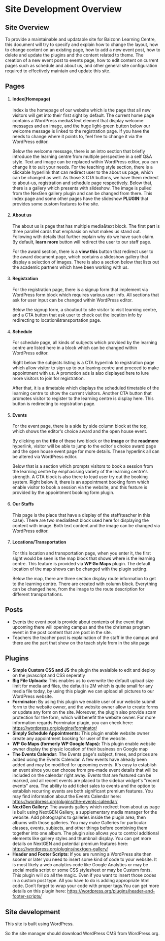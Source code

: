 # Site Development Overview

## Site Overview

To provide a maintainable and updatable site for Baizonn Learning Centre,
this document will try to specify and explain how to change the layout,
how to change content on an existing page, how to add a new event post, how to delete and update the plugins and the
content related to theme.
The creation of a new event post to events page, how to edit content on current pages such as schedule and about us,
and other general site configuration required to effectively maintain and update this site.

## Pages

1. #### Index(Homepage)
   Index is the homepage of our website which is the page that all new visitors will get into their first sight by
   default.
   The current home page contains a WordPress media&Text element that display welcome messages and an image,
   and the huge light-green button below our welcome message is linked to the registration page.
   If you have the needs to change where it points to, feel free to change it via the WordPress editor.

   Below the welcome message,
   there is an intro section that briefly introduce the learning centre from multiple perspective in a self Q&A style.
   Text and image can be replaced within WordPress editor, you can change it to suit your needs.
   For the teaching style section, there is a clickable hyperlink that can redirect user to the about us page, which can
   be changed as well.
   As those 3 CTA buttons, we have them redirect to about-us, registration and schedule page respectively.
   Below that, there is a gallery which presents with slideshow.
   The image is pulled from the NexGen gallery plugin and can be changed from there.
   This index page and some other pages have the slideshow **PLUGIN** that provides some custom features to the site.

2. #### About us
   The about us is page that has multiple media&text block.
   The first part is three parallel cards that emphasis on what makes us stand out.
   Following with details that further explain why do we have such claim.
   By default, **learn more** button will redirect the user to our staff page.

   For the award section, there is a **view this** button that redirect user to the award document page,
   which contains a slideshow gallery that display a selection of images.
   There is also a section below that lists out the academic partners which have been working with us.

3. #### Registration
   For the registration page, there is a signup form that implement via WordPress form block which requires various user
   info.
   All sections that ask for user input can be changed within WordPress editor.

   Below the signup form, a shoutout to site visitor to visit learning centre,
   and a CTA button that ask user to check out the location info by redirecting to location&transportation page.

4. #### Schedule
   For schedule page, all kinds of subjects which provided by the learning centre are listed here in a block which can
   be changed within WordPress editor.

   Right below the subjects listing is a CTA hyperlink to registration page which allow visitor to sign up to our
   leaning centre and proceed to make appointment with us. A promotion ads is also displayed here to lure more visitors
   to join for registration.

   After that, it is a timetable which displays the scheduled timetable of the learning centre to show the current
   visitors.
   Another CTA button that promotes visitor to register to the learning centre is display here. This button is
   redirecting to registration page.

5. #### Events
   For the event page, there is a side by side column block at the top, which shows the editor's choice award and the
   open house event.

   By clicking on the **title** of these two block or the **image** or the **readmore** hyperlink, visitor will be able
   to jump to the editor's choice award page and the open house event page for more details. These hyperlink all can be
   altered via WordPress editor.

   Below that is a section which prompts visitors to book a session from the learning centre by emphasising variety
   of the learning centre's strength. A CTA block is also there to lead user try out the booking system. Right below it,
   there is an appointment booking form which enable visitor to book a session via the website,
   and this feature is provided by the appointment booking form plugin.

6. #### Our Staffs
   This page is the place that have a display of the staff(teacher in this case). There are two media&text block used
   here for displaying the content with image. Both text content and the image can be changed via WordPress editor.

7. #### Locations/Transportation
   For this location and transportation page, when you enter it, the first sight would be seen is the map block that
   shows where is the learning centre. This feature is provided via **WP Go Maps** plugin. The default location of the
   map shows can be changed with the plugin setting.

   Below the map, there are three section display route information to get to the learning centre. There are created
   with column block. Everything can be changed here, from the image to the route description for different
   transportations.

## Posts

* Events
   the event post is provide about contents of the event that upcoming there will opening campus and the the chrismas program event in the post content that are post in the site.
* Teachers
   the teacher post is explaination of the staff in the campus and there are the part that show on the teach style from in the site page
## Plugins

* **Simple Custom CSS and JS**
   the plugin the avaialble to edit and deploy on the javascript and CSS seperatly
* **Big File Uploads:** This enables us to overwrite the default upload size limit for media and files,
  the default is 2M which is quite small for any media file today, by using this plugin we can upload all pictures to
  our WordPress website.
* **Forminator:** By using this plugin we enable user of our website submit form to the website owner,
  and the website owner allow to create forms or update any form on the site. Moreover, the plugin also provide scam
  protection for the form, which will benefit the website owner. For more information regards Forminator plugin, you can
  check here: https://wordpress.org/plugins/forminator/
* **Simply Schedule Appointments:** This plugin enable website owner create any appointment booking for user of the
  website.
* **WP Go Maps (formerly WP Google Maps):** This plugin enable website owner display the physic location of their
  business
  on Google map
* **The Events Calendar:** The Events page's subject, times, and prices are added using the Events Calendar. A few
  events have already been added and may be modified for upcoming events. It's easy to establish an event since you can
  choose from pre-made event details that will be included on the calendar right away. Events that are featured can be
  marked, and all recent events are placed to the sidebar widget's "recent events" area. The ability to add ticket sales
  to events and the option to establish recurring events are both significant premium features. You may find information
  about the Events Calendar here: https://wordpress.org/plugins/the-events-calendar/
* **NextGen Gallery:**  The awards gallery which redirect from about us page is built using NextGEN Gallery, a
  supplementary media manager for the website. Add photographs to galleries inside the plugin area, then albums with
  those galleries. You may make Galleries for particular classes, events, subjects, and other things before combining
  them together into one album. The plugin also allows you to control additional elements like gallery styles and
  thumbnail display. You can get more details on NextGEN and potential premium features
  here: https://wordpress.org/plugins/nextgen-gallery/
* **Header and Footer Scripts:** If you are running a WordPress site then sooner or later you need to insert some kind
  of code to your website. It is most likely a web analytics code like Google Analytics or may be social media script or
  some CSS stylesheet or may be Custom fonts. This plugin will do all the magic. Even if you want to insert those codes
  in a custom post type. All you have to do is adding appropriate html code. Don’t forget to wrap your code with proper
  tags.You can get more details on this plugin here: https://wordpress.org/plugins/header-and-footer-scripts/

## Site development

This site is built using WordPress.

So the site manager should download WordPress CMS from WordPress.org.
